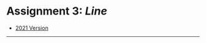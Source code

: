 # Assignment 3: *Line*

* [2021 Version](https://courses.ideate.cmu.edu/60-428/f2021/offerings/3-foundation/)

---

